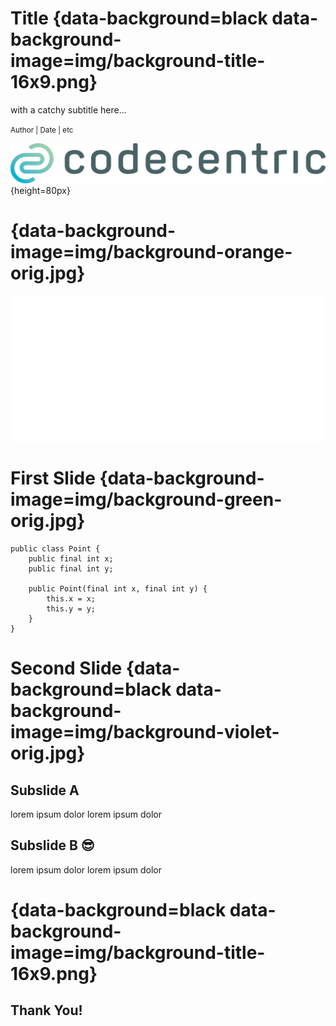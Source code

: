 # Title {data-background=black data-background-image=img/background-title-16x9.png}

with a catchy subtitle here&#8230;

<small> Author | Date | etc </small>

![](img/logo-and-name-dark.png){height=80px}


# {data-background-image=img/background-orange-orig.jpg}

![](img/docker.png)


# First Slide {data-background-image=img/background-green-orig.jpg}

```
public class Point {
    public final int x;
    public final int y;

    public Point(final int x, final int y) {
        this.x = x;
        this.y = y;
    }
}
```


# Second Slide {data-background=black data-background-image=img/background-violet-orig.jpg}

## Subslide A

lorem ipsum dolor
lorem ipsum dolor

## Subslide B &#x1f60E;

lorem ipsum dolor
lorem ipsum dolor


# {data-background=black data-background-image=img/background-title-16x9.png}

## Thank You!
